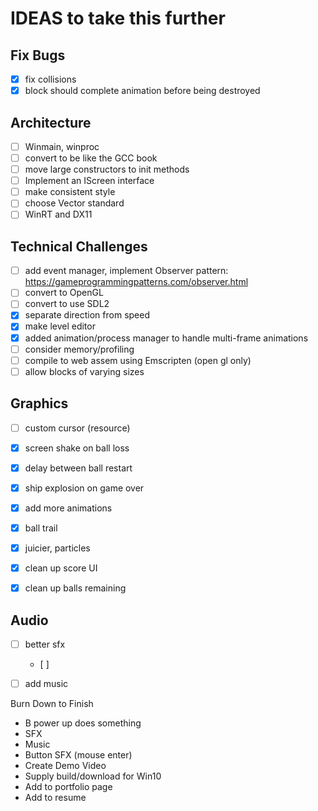 # IDEAS to take this further

## Fix Bugs
- [x] fix collisions
- [x] block should complete animation before being destroyed

## Architecture
- [ ] Winmain, winproc
- [ ] convert to be like the GCC book
- [ ] move large constructors to init methods
- [ ] Implement an IScreen interface
- [ ] make consistent style
- [ ] choose Vector standard
- [ ] WinRT and DX11

## Technical Challenges
- [ ] add event manager, implement Observer pattern: https://gameprogrammingpatterns.com/observer.html
- [ ] convert to OpenGL
- [ ] convert to use SDL2
- [X] separate direction from speed
- [X] make level editor
- [X] added animation/process manager to handle multi-frame animations
- [ ] consider memory/profiling
- [ ] compile to web assem using Emscripten (open gl only)
- [ ] allow blocks of varying sizes

## Graphics
- [ ] custom cursor (resource)
- [x] screen shake on ball loss
- [x] delay between ball restart
- [x] ship explosion on game over
- [x] add more animations
- [x] ball trail
- [x] juicier, particles
- [x] clean up score UI
- [x] clean up balls remaining


## Audio
- [ ] better sfx
    - [ ] 
- [ ] add music



Burn Down to Finish

- B power up does something
- SFX
- Music
- Button SFX (mouse enter)
- Create Demo Video
- Supply build/download for Win10
- Add to portfolio page 
- Add to resume